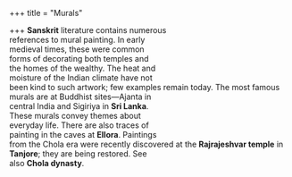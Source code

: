 +++
title = "Murals"

+++
**Sanskrit** literature contains numerous  
references to mural painting. In early  
medieval times, these were common  
forms of decorating both temples and  
the homes of the wealthy. The heat and  
moisture of the Indian climate have not  
been kind to such artwork; few examples remain today. The most famous  
murals are at Buddhist sites—Ajanta in  
central India and Sigiriya in **Sri Lanka**.  
These murals convey themes about  
everyday life. There are also traces of  
painting in the caves at **Ellora**. Paintings  
from the Chola era were recently discovered at the **Rajrajeshvar temple** in  
**Tanjore**; they are being restored. See  
also **Chola dynasty**.
